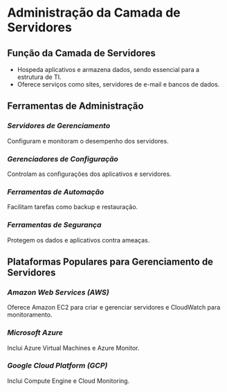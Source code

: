 # **Administração da Camada de Servidores**

## Função da Camada de Servidores

- Hospeda aplicativos e armazena dados, sendo essencial para a estrutura de TI.
- Oferece serviços como sites, servidores de e-mail e bancos de dados.

## Ferramentas de Administração

### *Servidores de Gerenciamento*
Configuram e monitoram o desempenho dos servidores.
### *Gerenciadores de Configuração*
Controlam as configurações dos aplicativos e servidores.
### *Ferramentas de Automação*
Facilitam tarefas como backup e restauração.
### *Ferramentas de Segurança*
Protegem os dados e aplicativos contra ameaças.

## Plataformas Populares para Gerenciamento de Servidores

### *Amazon Web Services (AWS)*
Oferece Amazon EC2 para criar e gerenciar servidores e CloudWatch para monitoramento.
### *Microsoft Azure*
Inclui Azure Virtual Machines e Azure Monitor.
### *Google Cloud Platform (GCP)*
Inclui Compute Engine e Cloud Monitoring.